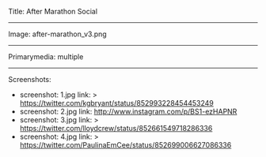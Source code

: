 Title: After Marathon Social

----

Image: after-marathon_v3.png

----

Primarymedia: multiple

----

Screenshots: 

- 
  screenshot: 1.jpg
  link: >
    https://twitter.com/kgbryant/status/852993228454453249
- 
  screenshot: 2.jpg
  link: http://www.instagram.com/p/BS1-ezHAPNR
- 
  screenshot: 3.jpg
  link: >
    https://twitter.com/lloydcrew/status/852661549718286336
- 
  screenshot: 4.jpg
  link: >
    https://twitter.com/PaulinaEmCee/status/852699006627086336
